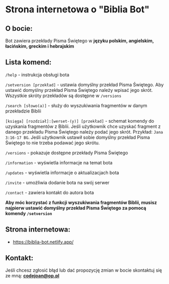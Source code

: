 # Strona internetowa o "Biblia Bot"

## O bocie: 

Bot zawiera przekłady Pisma Świętego w **języku polskim, angielskim, łacińskim, greckim i hebrajskim**

## **Lista komend:**

`/help` - instrukcja obsługi bota

`/setversion [przekład]` - ustawia domyślny przekład Pisma Świętego. Aby ustawić domyślny przekład Pisma Świętego należy wpisać jego skrót. Wszystkie skróty przekładów są dostępne w `/versions`

`/search [słowo(a)]` - służy do wyszukiwania fragmentów w danym przekładzie Biblii

`[księga] [rozdział]:[werset-(y)] [przekład]` - schemat komendy do uzyskania fragmentów z Biblii. Jeśli użytkownik chce uzyskać fragment z danego przekładu Pisma Świętego należy podać jego skrót. Przykład: `Jana 3:16-17 BG`. Jeśli użytkownik ustawił sobie domyślny przekład Pisma Świętego to nie trzeba podawać jego skrótu.

`/versions` - pokazuje dostępne przekłady Pisma Świętego

`/information` - wyświetla informacje na temat bota

`/updates` - wyświetla informacje o aktualizacjach bota

`/invite` - umożliwia dodanie bota na swój serwer

`/contact` - zawiera kontakt do autora bota

**Aby móc korzystać z funkcji wyszukiwania fragmentów Biblii, musisz najpierw ustawić domyślny przekład Pisma Świętego za pomocą komendy `/setversion`**

## **Strona internetowa:** 

* https://biblia-bot.netlify.app/

## **Kontakt:**

Jeśli chcesz zgłosić błąd lub dać propozycję zmian w bocie skontaktuj się ze mną: **codejoan@op.pl**
